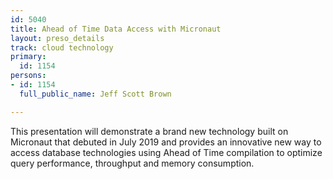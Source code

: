 ```yaml
---
id: 5040
title: Ahead of Time Data Access with Micronaut
layout: preso_details
track: cloud technology
primary:
  id: 1154
persons:
- id: 1154
  full_public_name: Jeff Scott Brown

---
```

This presentation will demonstrate a brand new technology built on Micronaut that debuted in July 2019 and provides an innovative new way to access database technologies using Ahead of Time compilation to optimize query performance, throughput and memory consumption.